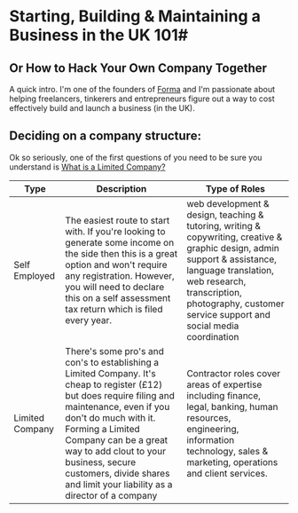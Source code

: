 # Starting, Building & Maintaining a Business in the UK 101#
## Or How to Hack Your Own Company Together ##

A quick intro. I'm one of the founders of [Forma](https://www.goforma.com/) and I'm passionate about helping freelancers, tinkerers and entrepreneurs figure out a way to cost effectively build and launch a business (in the UK).

## Deciding on a company structure: ##
Ok so seriously, one of the first questions of you need to be sure you understand is [What is a Limited Company?](https://www.goforma.com/how-to-start/what-is-a-limited-company)

Type | Description | Type of Roles
------------ | ------------- | -------------
Self Employed | The easiest route to start with. If you're looking to generate some income on the side then this is a great option and won't require any registration. However, you will need to declare this on a self assessment tax return which is filed every year. |web development & design, teaching & tutoring, writing & copywriting, creative & graphic design, admin support & assistance, language translation, web research, transcription, photography, customer service support and social media coordination
Limited Company | There's some pro's and con's to establishing a Limited Company. It's cheap to register (£12) but does require filing and maintenance, even if you don't do much with it. Forming a Limited Company can be a great way to add clout to your business, secure customers, divide shares and limit your liability as a director of a company | Contractor roles cover areas of expertise including finance, legal, banking, human resources, engineering, information technology, sales & marketing, operations and client services.
